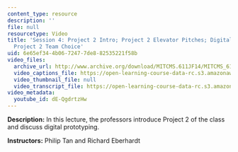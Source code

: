 ```yaml
---
content_type: resource
description: ''
file: null
resourcetype: Video
title: 'Session 4: Project 2 Intro; Project 2 Elevator Pitches; Digital Prototypes;
  Project 2 Team Choice'
uid: 6e65ef34-4b06-7247-7de8-82535221f58b
video_files:
  archive_url: http://www.archive.org/download/MITCMS.611JF14/MITCMS_611JF14_lec04_300k.mp4
  video_captions_file: https://open-learning-course-data-rc.s3.amazonaws.com/cms-611j-creating-video-games-fall-2014/55c6c185d277575db75f7f2f953cd78d_dE-QgdrtzHw.vtt
  video_thumbnail_file: null
  video_transcript_file: https://open-learning-course-data-rc.s3.amazonaws.com/cms-611j-creating-video-games-fall-2014/4ebc37111845b08a3e4dbd8c8da156a6_dE-QgdrtzHw.pdf
video_metadata:
  youtube_id: dE-QgdrtzHw
---
```


**Description:** In this lecture, the professors introduce Project 2 of the class and discuss digital prototyping.

**Instructors:** Philip Tan and Richard Eberhardt